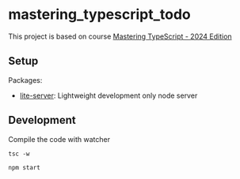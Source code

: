# mastering_typescript_todo

This project is based on course [Mastering TypeScript - 2024 Edition](https://bairesdev.udemy.com/course/learn-typescript)

## Setup
Packages:
- [lite-server](https://www.npmjs.com/package/lite-server): Lightweight development only node server

## Development

Compile the code with watcher
```
tsc -w
```

```
npm start
```



